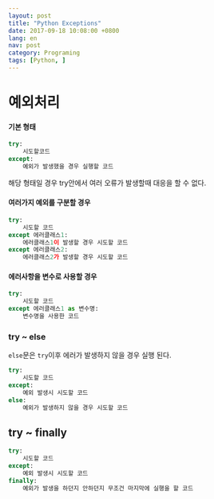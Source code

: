 ```yaml
---
layout: post
title: "Python Exceptions"
date: 2017-09-18 10:08:00 +0800
lang: en
nav: post
category: Programing
tags: [Python, ]
---
```


# 예외처리

#### 기본 형태

```python
try:
	시도할코드
except:
	예외가 발생했을 경우 실행할 코드

```
해당 형태일 경우 try안에서 여러 오류가 발생할때 대응을 할 수 없다.

#### 여러가지 예외를 구분할 경우

```python
try:
	시도할 코드
except 에러클래스1:
	에러클래스1이 발생할 경우 시도할 코드
except 에러클래스2:
	에러클래스2가 발생할 경우 시도할 코드
```

#### 에러사항을 변수로 사용할 경우

```python
try:
	시도할 코드
except 에러클래스1 as 변수명:
	변수명을 사용한 코드
```

### try ~ else
```else```문은 ```try```이후 에러가 발생하지 않을 경우 실행 된다.

```python
try:
	시도할 코드
except:
	예외 발생시 시도할 코드
else:
	예외가 발생하지 않을 경우 시도할 코드
```

## try ~ finally
```python
try:
	시도할 코드
except:
	예외 발생시 시도할 코드
finally:
	예외가 발생을 하던지 안하던지 무조건 마지막에 실행을 할 코드
```
